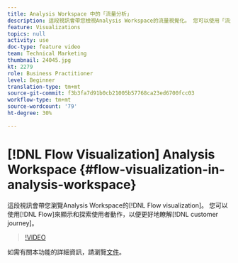 ```yaml
---
title: Analysis Workspace 中的「流量分析」
description: 這段視訊會帶您檢視Analysis Workspace的流量視覺化。 您可以使用「流量」來展示和探索使用者的動向，以便更好地瞭解客戶歷程。
feature: Visualizations
topics: null
activity: use
doc-type: feature video
team: Technical Marketing
thumbnail: 24045.jpg
kt: 2279
role: Business Practitioner
level: Beginner
translation-type: tm+mt
source-git-commit: f3b3fa7d91b0cb21005b57768ca23ed6700fcc03
workflow-type: tm+mt
source-wordcount: '79'
ht-degree: 30%

---
```



# [!DNL Flow Visualization] Analysis Workspace  {#flow-visualization-in-analysis-workspace}

這段視訊會帶您瀏覽Analysis Workspace的[!DNL Flow visualization]。 您可以使用[!DNL Flow]來顯示和探索使用者動作，以便更好地瞭解[!DNL customer journey]。

>[!VIDEO](https://video.tv.adobe.com/v/24045/?quality=12)

如需有關本功能的詳細資訊，請瀏覽[文件](https://marketing.adobe.com/resources/help/zh_TW/analytics/analysis-workspace/flow.html)。